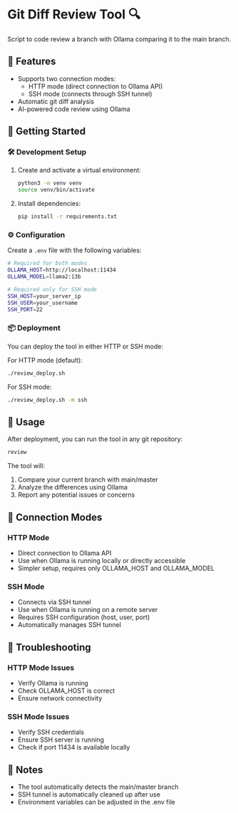 # Git Diff Review Tool 🔍

Script to code review a branch with Ollama comparing it to the main branch.

## 🌟 Features

- Supports two connection modes:
  - HTTP mode (direct connection to Ollama API)
  - SSH mode (connects through SSH tunnel)
- Automatic git diff analysis
- AI-powered code review using Ollama

## 🚀 Getting Started

### 🛠️ Development Setup

1. Create and activate a virtual environment:
   ```bash
   python3 -m venv venv
   source venv/bin/activate
   ```

2. Install dependencies:
   ```bash
   pip install -r requirements.txt
   ```

### ⚙️ Configuration

Create a `.env` file with the following variables:

```bash
# Required for both modes
OLLAMA_HOST=http://localhost:11434
OLLAMA_MODEL=llama2:13b

# Required only for SSH mode
SSH_HOST=your_server_ip
SSH_USER=your_username
SSH_PORT=22
```

### 📦 Deployment

You can deploy the tool in either HTTP or SSH mode:

For HTTP mode (default):
```bash
./review_deploy.sh
```

For SSH mode:
```bash
./review_deploy.sh -m ssh
```

## 🎯 Usage

After deployment, you can run the tool in any git repository:

```bash
review
```

The tool will:
1. Compare your current branch with main/master
2. Analyze the differences using Ollama
3. Report any potential issues or concerns

## 🔄 Connection Modes

### HTTP Mode
- Direct connection to Ollama API
- Use when Ollama is running locally or directly accessible
- Simpler setup, requires only OLLAMA_HOST and OLLAMA_MODEL

### SSH Mode
- Connects via SSH tunnel
- Use when Ollama is running on a remote server
- Requires SSH configuration (host, user, port)
- Automatically manages SSH tunnel

## 🔧 Troubleshooting

### HTTP Mode Issues
- Verify Ollama is running
- Check OLLAMA_HOST is correct
- Ensure network connectivity

### SSH Mode Issues
- Verify SSH credentials
- Ensure SSH server is running
- Check if port 11434 is available locally

## 📝 Notes

- The tool automatically detects the main/master branch
- SSH tunnel is automatically cleaned up after use
- Environment variables can be adjusted in the .env file
